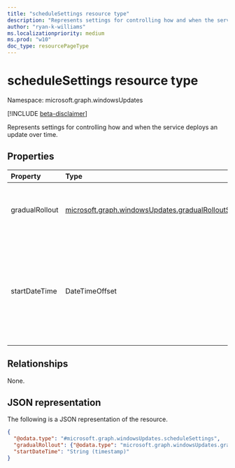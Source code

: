 ```yaml
---
title: "scheduleSettings resource type"
description: "Represents settings for controlling how and when the service deploys an update over time."
author: "ryan-k-williams"
ms.localizationpriority: medium
ms.prod: "w10"
doc_type: resourcePageType
---
```


# scheduleSettings resource type

Namespace: microsoft.graph.windowsUpdates

[!INCLUDE [beta-disclaimer](../../includes/beta-disclaimer.md)]

Represents settings for controlling how and when the service deploys an update over time.

## Properties
|Property|Type|Description|
|:---|:---|:---|
|gradualRollout|[microsoft.graph.windowsUpdates.gradualRolloutSettings](../resources/windowsupdates-gradualrolloutsettings.md)|Settings for governing how to rollout content to devices. One of: [dateDrivenRolloutSettings](../resources/windowsupdates-datedrivenrolloutsettings.md), [durationDrivenRolloutSettings](../resources/windowsupdates-durationdrivenrolloutsettings.md), or [rateDrivenRolloutSettings](../resources/windowsupdates-ratedrivenrolloutsettings.md).|
|startDateTime|DateTimeOffset|The date on which devices in the deployment start receiving the update. When not set, the deployment starts as soon as devices are assigned. The Timestamp type represents date and time information using ISO 8601 format and is always in UTC time. For example, midnight UTC on Jan 1, 2014 is `2014-01-01T00:00:00Z`.|

## Relationships
None.

## JSON representation
The following is a JSON representation of the resource.
<!-- {
  "blockType": "resource",
  "@odata.type": "microsoft.graph.windowsUpdates.scheduleSettings"
}
-->
``` json
{
  "@odata.type": "#microsoft.graph.windowsUpdates.scheduleSettings",
  "gradualRollout": {"@odata.type": "microsoft.graph.windowsUpdates.gradualRolloutSettings"},
  "startDateTime": "String (timestamp)"
}
```

